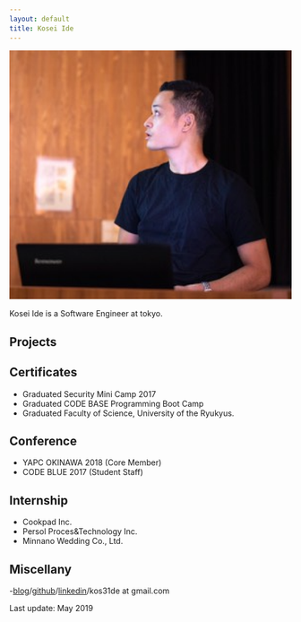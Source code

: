 ```yaml
---
layout: default
title: Kosei Ide
---
```


![image](image/profile.png)

Kosei Ide is a Software Engineer at tokyo.

Projects
--------

Certificates
--------
- Graduated Security Mini Camp 2017
- Graduated CODE BASE Programming Boot Camp
- Graduated Faculty of Science, University of the Ryukyus.

Conference
--------
- YAPC OKINAWA 2018 (Core Member)
- CODE BLUE 2017 (Student Staff)

Internship
--------
- Cookpad Inc.
- Persol Proces&Technology Inc.
- Minnano Wedding Co., Ltd.

Miscellany
--------
-[blog](https://medium.com/@kos31de)/[github](https://github.com/kos31de)/[linkedin]()/kos31de at gmail.com

Last update: May 2019